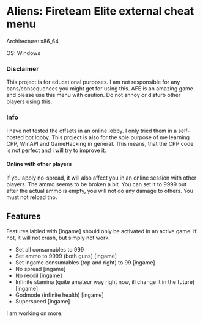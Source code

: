 # Aliens: Fireteam Elite external cheat menu

Architecture: x86_64

OS: Windows

### Disclaimer
This project is for educational purposes. I am not responsible for any bans/consequences you might get for using this.
AFE is an amazing game and please use this menu with caution. Do not annoy or disturb other players using this.

### Info
I have not tested the offsets in an online lobby. I only tried them in a self-hosted bot lobby.
This project is also for the sole purpose of me learning CPP, WinAPI and GameHacking in general.
This means, that the CPP code is not perfect and i will try to improve it.

#### Online with other players

If you apply no-spread, it will also affect you in an online session with other players.
The ammo seems to be broken a bit. You can set it to 9999 but after the actual ammo is empty, you will not do any damage to others. You must not reload tho.


## Features

Features labled with [ingame] should only be activated in an active game. If not, it will not crash, but simply not work.

- Set all consumables to 999
- Set ammo to 9999 (both guns) [ingame]
- Set ingame consumables (top and right) to 99 [ingame]
- No spread [ingame]
- No recoil [ingame]
- Infinite stamina (quite amateur way right now, ill change it in the future) [ingame]
- Godmode (infinite health) [ingame]
- Superspeed [ingame]

I am working on more.

